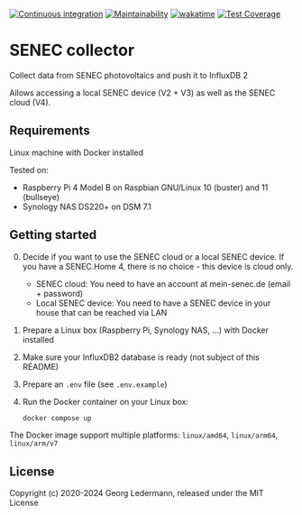 [![Continuous integration](https://github.com/solectrus/senec-collector/actions/workflows/push.yml/badge.svg)](https://github.com/solectrus/senec-collector/actions/workflows/push.yml)
[![Maintainability](https://api.codeclimate.com/v1/badges/ae0d21c0c4eb9c430505/maintainability)](https://codeclimate.com/github/solectrus/senec-collector/maintainability)
[![wakatime](https://wakatime.com/badge/user/697af4f5-617a-446d-ba58-407e7f3e0243/project/e8426066-7e79-40d8-8d8b-583dd965720a.svg)](https://wakatime.com/badge/user/697af4f5-617a-446d-ba58-407e7f3e0243/project/e8426066-7e79-40d8-8d8b-583dd965720a)
[![Test Coverage](https://api.codeclimate.com/v1/badges/ae0d21c0c4eb9c430505/test_coverage)](https://codeclimate.com/github/solectrus/senec-collector/test_coverage)

# SENEC collector

Collect data from SENEC photovoltaics and push it to InfluxDB 2

Allows accessing a local SENEC device (V2 + V3) as well as the SENEC cloud (V4).

## Requirements

Linux machine with Docker installed

Tested on:

- Raspberry Pi 4 Model B on Raspbian GNU/Linux 10 (buster) and 11 (bullseye)
- Synology NAS DS220+ on DSM 7.1

## Getting started

0. Decide if you want to use the SENEC cloud or a local SENEC device. If you have a SENEC.Home 4, there is no choice - this device is cloud only.

   - SENEC cloud: You need to have an account at mein-senec.de (email + password)
   - Local SENEC device: You need to have a SENEC device in your house that can be reached via LAN

1. Prepare a Linux box (Raspberry Pi, Synology NAS, ...) with Docker installed

2. Make sure your InfluxDB2 database is ready (not subject of this README)

3. Prepare an `.env` file (see `.env.example`)

4. Run the Docker container on your Linux box:

   ```bash
   docker compose up
   ```

The Docker image support multiple platforms: `linux/amd64`, `linux/arm64`, `linux/arm/v7`

## License

Copyright (c) 2020-2024 Georg Ledermann, released under the MIT License
